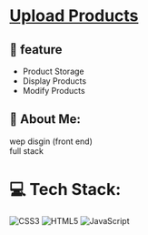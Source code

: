 # [Upload Products](https://alhadimohammed.github.io/Upload-Products/)

## 💫 feature 
- Product Storage
- Display Products
- Modify Products


## 💫 About Me:
wep disgin (front end)<br>full stack

# 💻 Tech Stack:
![CSS3](https://img.shields.io/badge/css3-%231572B6.svg?style=for-the-badge&logo=css3&logoColor=white) ![HTML5](https://img.shields.io/badge/html5-%23E34F26.svg?style=for-the-badge&logo=html5&logoColor=white) ![JavaScript](https://img.shields.io/badge/javascript-%23323330.svg?style=for-the-badge&logo=javascript&logoColor=%23F7DF1E)
